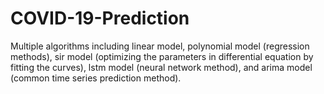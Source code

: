 # COVID-19-Prediction

Multiple algorithms including linear model, polynomial model (regression methods), sir model (optimizing the parameters in differential equation by fitting the curves), lstm model (neural network method), and arima model (common time series prediction method). 
